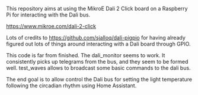This repository aims at using the MikroE Dali 2 Click board on a Raspberry Pi for interacting with the Dali bus.

https://www.mikroe.com/dali-2-click


Lots of credits to https://github.com/sjalloq/dali-pigpio for having already figured out lots of things around interacting with a Dali board through GPIO.

This code is far from finished. The dali_monitor seems to work. It consistently picks up telegrams from the bus, and they seem to be formed well.
test_waves allows to broadcast some basic commands to the dali bus. 

The end goal is to allow control the Dali bus for setting the light temperature following the circadian rhythm using Home Assistant. 

